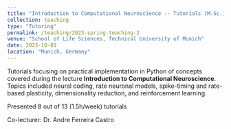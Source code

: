 ```yaml
---
title: "Introduction to Computational Neuroscience -- Tutorials (M.Sc.)"
collection: teaching
type: "Tutoring"
permalink: /teaching/2023-spring-teaching-2
venue: "School of Life Sciences, Technical University of Munich"
date: 2023-10-01
location: "Munich, Germany"
---
```


Tutorials focusing on practical implementation in Python of concepts covered during the lecture **Introduction to Computational Neuroscience**.
Topics included neural coding, rate neuronal models, spike-timing and rate-based plasticity, dimensionality reduction, and reinforcement learning.

Presented 8 out of 13 (1.5h/week) tutorials

Co-lecturer: Dr. Andre Ferreira Castro
